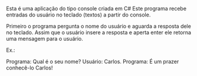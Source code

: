 Esta é uma aplicação do tipo console criada em C#
Este programa recebe entradas do usuário no teclado (textos) a partir do console.

Primeiro o programa pergunta o nome do usuário e aguarda a resposta dele no teclado. Assim que o usuário insere a resposta e aperta enter ele retorna uma mensagem para o usuário.

Ex.:

Programa: Qual é o seu nome? Usuário: Carlos. Programa: É um prazer conhecê-lo Carlos!
